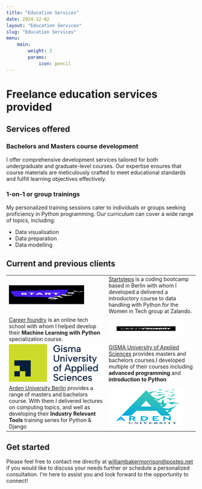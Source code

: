 ```yaml
---
title: "Education Services"
date: 2024-12-02
layout: "Education Services"
slug: "Education Services"
menu:
    main:
        weight: 2
        params: 
            icon: pencil
---
```


# Freelance education services provided


## Services offered

### Bachelors and Masters course development

I offer comprehensive development services tailored for both undergraduate and graduate-level courses. Our expertise ensures that course materials are meticulously crafted to meet educational standards and fulfill learning objectives effectively.

### 1-on-1 or group trainings

My personalized training sessions cater to individuals or groups seeking proficiency in Python programming. Our curriculum can cover a wide range of topics, including:

- Data visualisation
- Data preparation
- Data modelling

## Current and previous clients

|           |           |
| --------- | --------- |
| <img src="StartSteps.jpeg" height="50" width="200"> | [Startsteps](https://startsteps.org/en ) is a coding bootcamp based in Berlin with whom I developed a delivered a introductory course to data handling with Python for the Women in Tech group at Zalando.|
| [Career foundry](https://careerfoundry.com/) is an online tech school with whom I helped develop their **Machine Learning with Python** specialization course. | <img src="Career-Foundry.png" height="50" width="200"> |
| <img src="GISMA.png" height="100" width="300"> | [GISMA University of Applied Sciences](https://www.gisma.com/) provides masters and bachelors courses.I developed multiple of their courses including **advanced programming** and **introduction to Python** |
| [Arden University Berlin](https://arden.ac.uk/berlin) provides a range of masters and bachelors course. With them I delivered lectures on computing topics, and well as developing their **Industry Relevant Tools** training series for Python & Django | <img src="Arden.png" height="100" width="200"> |

## Get started

Please feel free to contact me directly at <williambakermorrison@posteo.net> if you would like to discuss your needs further or schedule a personalized consultation. I'm here to assist you and look forward to the opportunity to connect!